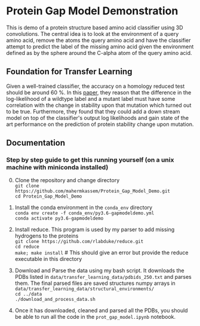 # Protein Gap Model Demonstration 
This is  demo of a protein structure based amino acid classifier using 3D convolutions. The central idea is to look at the environment of a query amino acid, remove the atoms the query amino acid and have the classifier attempt to predict the label of the missing amino acid given the environment defined as by the sphere around the C-alpha atom of the query amino acid. 

## Foundation for Transfer Learning
Given a well-trained classifier, the accuracy on a homology reduced test should be around 60 %. In this [paper](http://papers.nips.cc/paper/6935-spherical-convolutions-and-their-application-in-molecular-modelling), they reason that the difference in the log-likelihood of a wildtype label and a mutant label must have some correlation with the change in stability upon that mutation which turned out to be true. Furthermore, they found that they could add a down stream model on top of the classifier's output log likelihoods and gain state of the art performance on the prediction of protein stability change upon mutation.

## Documentation

### Step by step guide to get this running yourself (on a unix machine with miniconda installed)
0. Clone the repository and change directory  
`git clone https://github.com/mahermkassem/Protein_Gap_Model_Demo.git`  
`cd Protein_Gap_Model_Demo`

1. Install the conda environment in the `conda_env` directory  
`conda env create -f conda_env/py3.6-gapmodeldemo.yml`  
`conda activate py3.6-gapmodeldemo`

2. Install reduce. This program is used by my parser to add missing hydrogens to the proteins  
`git clone https://github.com/rlabduke/reduce.git`  
`cd reduce`  
`make; make install` # This should give an error but provide the reduce executable in this directory

3. Download and Parse the data using my bash script. It downloads the PDBs listed in `data/transfer_learning_data/pdbids_250.txt` and parses them. The final parsed files are saved structures numpy arrays in `data/transfer_learning_data/structural_environments/`  
`cd ../data`  
`./download_and_process_data.sh`

4. Once it has downloaded, cleaned and parsed all the PDBs, you should be able to run all the code in the `prot_gap_model.ipynb` notebook.
